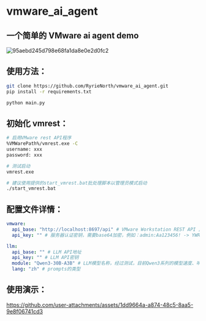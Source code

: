 ﻿# vmware_ai_agent

## 一个简单的 VMware ai agent demo
![95aebd245d798e68fa1da8e0e2d0fc2](https://github.com/user-attachments/assets/7112ca88-470b-438e-a4e1-254107fb17b3)


## 使用方法：

```bash
git clone https://github.com/RyrieNorth/vmware_ai_agent.git
pip install -r requirements.txt

python main.py
```

## 初始化 vmrest：

```bash
# 启用VMware rest API程序
%VMWarePath%/vmrest.exe -C
username: xxx
password: xxx

# 测试启动
vmrest.exe

# 建议使用提供的start_vmrest.bat批处理脚本以管理员模式启动
./start_vmrest.bat
```

## 配置文件详情：

```yaml
vmware:
  api_base: "http://localhost:8697/api" # VMware Workstation REST API 监听地址
  api_key: "" # 服务器认证密钥，需要base64加密，例如：admin:Aa123456! -> YWRtaW46QWExMjM0NTYhCg==

llm:
  api_base: "" # LLM API地址
  api_key: "" # LLM API密钥
  module: "Qwen3-30B-A3B" # LLM模型名称，经过测试，目前Qwen3系列的模型速度、响应均为上等
  lang: "zh" # prompts的类型
```


## 使用演示：
https://github.com/user-attachments/assets/1dd9664a-a874-48c5-8aa5-9e8f06741cd3

